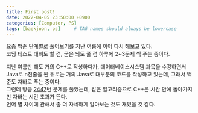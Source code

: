 ```yaml
---
title: First post!
date: 2022-04-05 23:50:00 +0900
categories: [Computer, PS]
tags: [baekjoon, ps]     # TAG names should always be lowercase
---
```


요즘 백준 단계별로 풀어보기를 지난 여름에 이어 다시 해보고 있다.  
코딩 테스트 대비도 할 겸, 굳은 뇌도 풀 겸 하루에 2~3문제 씩 푸는 중이다.  

지난 여름만 해도 거의 C++로 작성하다가, 데이터베이스시스템 과목을 수강하면서 Java로 n천줄을 짠 뒤로는 거의 Java로 대부분의 코드를 작성하고 있는데, 그래서 백준도 자바로 푸는 중이다.  
그런데 방금 [2447](https://www.acmicpc.net/problem/2447)번 문제를 풀었는데, 같은 알고리즘으로 C++은 시간 안에 돌아가지만 자바는 시간 초과가 뜬다.  
언어 별 차이에 관해서 좀 더 자세하게 알아보는 것도 재밌을 것 같다.